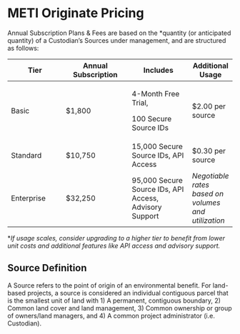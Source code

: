 # METI Originate Pricing

Annual Subscription Plans & Fees are based on the \*quantity (or anticipated quantity) of a Custodian’s Sources under management, and are structured as follows:&#x20;

<table><thead><tr><th width="164">Tier</th><th width="194">Annual Subscription</th><th width="220">Includes</th><th>Additional Usage</th></tr></thead><tbody><tr><td>Basic</td><td>$1,800 </td><td><p>4-Month Free Trial,</p><p>100 Secure Source IDs</p></td><td>$2.00 per source</td></tr><tr><td>Standard </td><td>$10,750</td><td>15,000 Secure Source IDs, API Access</td><td>$0.30 per source</td></tr><tr><td>Enterprise</td><td>$32,250</td><td>95,000 Secure Source IDs, API Access, Advisory Support</td><td><em>Negotiable rates based on volumes and utilization</em> </td></tr></tbody></table>

\*_If usage scales, consider upgrading to a higher tier to benefit from lower unit costs and additional features like API access and advisory support._&#x20;

## Source Definition  &#x20;

A Source refers to the point of origin of an environmental benefit. For land-based projects, a source is considered an individual contiguous parcel that is the smallest unit of land with 1) A permanent, contiguous boundary, 2) Common land cover and land management, 3) Common ownership or group of owners/land managers, and 4) A common project administrator (i.e. Custodian).

